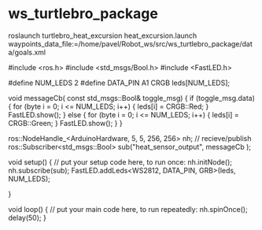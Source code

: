 # ws_turtlebro_package
roslaunch turtlebro_heat_excursion heat_excursion.launch waypoints_data_file:=/home/pavel/Robot_ws/src/ws_turtlebro_package/data/goals.xml


#include <ros.h>
#include <std_msgs/Bool.h>
#include <FastLED.h>

#define NUM_LEDS 2
#define DATA_PIN A1
CRGB leds[NUM_LEDS];




void messageCb( const std_msgs::Bool& toggle_msg) {
  if (toggle_msg.data) {
    for (byte i = 0; i <= NUM_LEDS; i++) {
      leds[i] = CRGB::Red;
    }
    FastLED.show();
  }
  else {
    for (byte i = 0; i <= NUM_LEDS; i++) {
      leds[i] = CRGB::Green;
    }
    FastLED.show();
  }
}


ros::NodeHandle_<ArduinoHardware, 5, 5, 256, 256> nh; // recieve/publish
ros::Subscriber<std_msgs::Bool> sub("heat_sensor_output", messageCb );


void setup() {
  // put your setup code here, to run once:
  nh.initNode();
  nh.subscribe(sub);
  FastLED.addLeds<WS2812, DATA_PIN, GRB>(leds, NUM_LEDS);

}

void loop() {
  // put your main code here, to run repeatedly:
  nh.spinOnce();
  delay(50);
}

